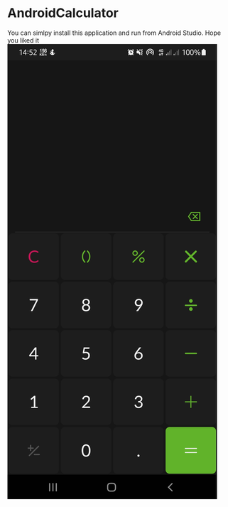 # AndroidCalculator
You can simlpy install this application and run from Android Studio. Hope you liked it
<img src="https://github.com/Musa-Hesenli/AndroidCalculator/blob/main/Screenshot_20210620-145220_Calculator.jpg"></img>
